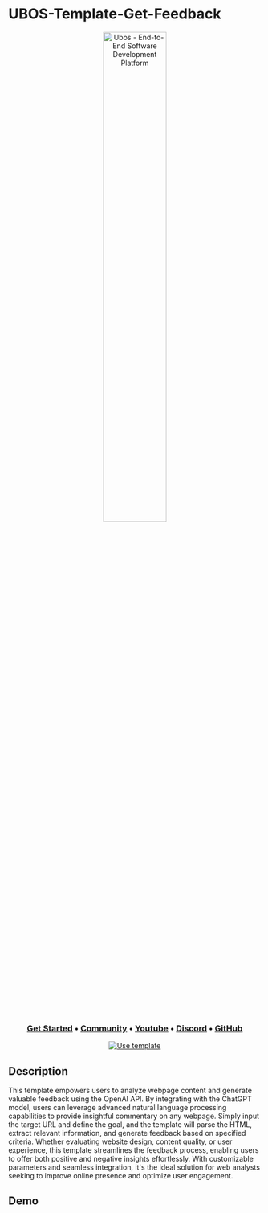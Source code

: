 # UBOS-Template-Get-Feedback

<p align="center">
  <img width="50%" align="center" alt="Ubos - End-to-End Software Development Platform" src="https://ubos.tech/wp-content/uploads/2023/03/cropped-Group-21015-1.png">
</p>

<h3 align="center">
  <b><a href="https://docs.ubos.tech/books/getting-started">Get Started</a></b>
  •
  <a href="https://community.ubos.tech/">Community</a>
  •
  <a href="https://www.youtube.com/@ubos_tech">Youtube</a>
  •
  <a href="https://discord.com/invite/dt59QaptH2">Discord</a>
  •
  <a href="https://github.com/UBOS-tech">GitHub</a>
  </h3>

<div align="center">
  
  [![Use template](https://ubos.tech/wp-content/uploads/2023/06/download-logo.png)](https://platform.ubos.tech/?templateId=65b92ae4fa0b8c0011a147f9)
  
</div>

## Description

This template empowers users to analyze webpage content and generate valuable feedback using the OpenAI API. By integrating with the ChatGPT model, users can leverage advanced natural language processing capabilities to provide insightful commentary on any webpage. Simply input the target URL and define the goal, and the template will parse the HTML, extract relevant information, and generate feedback based on specified criteria. Whether evaluating website design, content quality, or user experience, this template streamlines the feedback process, enabling users to offer both positive and negative insights effortlessly. With customizable parameters and seamless integration, it's the ideal solution for web analysts seeking to improve online presence and optimize user engagement.

## Demo
